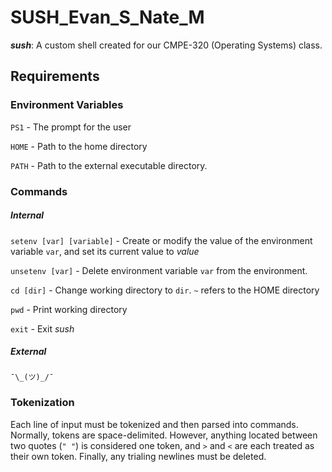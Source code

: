 # SUSH_Evan_S_Nate_M
***sush***: A custom shell created for our CMPE-320 (Operating Systems) class.
## Requirements

### Environment Variables
`PS1` - The prompt for the user

`HOME` - Path to the home directory

`PATH` - Path to the external executable directory.

### Commands
##### Internal
`setenv [var] [variable]` - Create or modify the value of the environment variable `var`, and set its current value to *value*

`unsetenv [var]` - Delete environment variable `var` from the environment.

`cd [dir]` - Change working directory to `dir`. `~` refers to the HOME directory

`pwd` - Print working directory

`exit` - Exit *sush*
##### External
`¯\_(ツ)_/¯`

### Tokenization
Each line of input must be tokenized and then parsed into commands. Normally, tokens are space-delimited. However, anything located between two quotes (`" "`) is considered one token, and `>` and `<` are each treated as their own token. Finally, any trialing newlines must be deleted.
